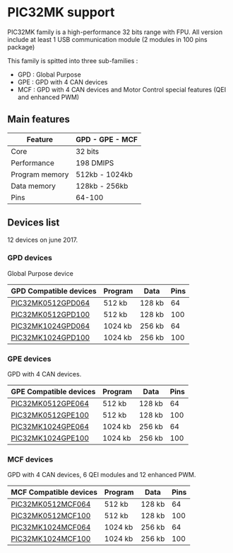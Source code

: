 # PIC32MK support

PIC32MK family is a high-performance 32 bits range with FPU. All version include at least 1 USB communication module (2 modules in 100 pins package)

This family is spitted into three sub-families :

* GPD : Global Purpose
* GPE : GPD with 4 CAN devices
* MCF : GPD with 4 CAN devices and Motor Control special features (QEI and enhanced PWM)

## Main features

|Feature|GPD - GPE - MCF|
|-------|------|
|Core|32 bits|
|Performance|198 DMIPS|
|Program memory|512kb - 1024kb|
|Data memory|128kb - 256kb|
|Pins|64-100|

## Devices list

12 devices on june 2017.

### GPD devices

Global Purpose device

|GPD Compatible devices|Program|Data|Pins|
|---------|--|--|--|
|[PIC32MK0512GPD064](http://microchip.com/wwwproducts/en/PIC32MK0512GPD064)|512 kb|128 kb|64|
|[PIC32MK0512GPD100](http://microchip.com/wwwproducts/en/PIC32MK0512GPD100)|512 kb|128 kb|100|
|[PIC32MK1024GPD064](http://microchip.com/wwwproducts/en/PIC32MK1024GPD064)|1024 kb|256 kb|64|
|[PIC32MK1024GPD100](http://microchip.com/wwwproducts/en/PIC32MK1024GPD100)|1024 kb|256 kb|100|

### GPE devices

GPD with 4 CAN devices.

|GPE Compatible devices|Program|Data|Pins|
|---------|--|--|--|
|[PIC32MK0512GPE064](http://microchip.com/wwwproducts/en/PIC32MK0512GPE064)|512 kb|128 kb|64|
|[PIC32MK0512GPE100](http://microchip.com/wwwproducts/en/PIC32MK0512GPE100)|512 kb|128 kb|100|
|[PIC32MK1024GPE064](http://microchip.com/wwwproducts/en/PIC32MK1024GPE064)|1024 kb|256 kb|64|
|[PIC32MK1024GPE100](http://microchip.com/wwwproducts/en/PIC32MK1024GPE100)|1024 kb|256 kb|100|

### MCF devices

GPD with 4 CAN devices, 6 QEI modules and 12 enhanced PWM.

|MCF Compatible devices|Program|Data|Pins|
|---------|--|--|--|
|[PIC32MK0512MCF064](http://microchip.com/wwwproducts/en/PIC32MK0512MCF064)|512 kb|128 kb|64|
|[PIC32MK0512MCF100](http://microchip.com/wwwproducts/en/PIC32MK0512MCF100)|512 kb|128 kb|100|
|[PIC32MK1024MCF064](http://microchip.com/wwwproducts/en/PIC32MK1024MCF064)|1024 kb|256 kb|64|
|[PIC32MK1024MCF100](http://microchip.com/wwwproducts/en/PIC32MK1024MCF100)|1024 kb|256 kb|100|

